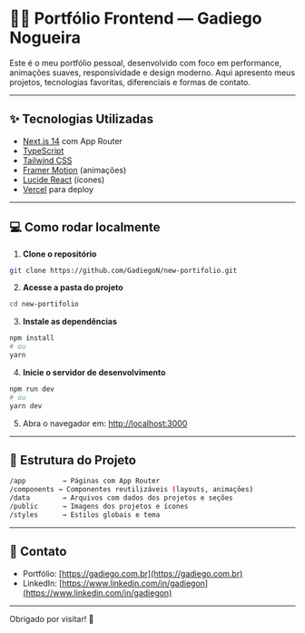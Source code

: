 # 🧑‍💻 Portfólio Frontend — Gadiego Nogueira

Este é o meu portfólio pessoal, desenvolvido com foco em performance, animações suaves, responsividade e design moderno. Aqui apresento meus projetos, tecnologias favoritas, diferenciais e formas de contato.

---

## ✨ Tecnologias Utilizadas

- [Next.js 14](https://nextjs.org/) com App Router
- [TypeScript](https://www.typescriptlang.org/)
- [Tailwind CSS](https://tailwindcss.com/)
- [Framer Motion](https://www.framer.com/motion/) (animações)
- [Lucide React](https://lucide.dev/) (ícones)
- [Vercel](https://vercel.com/) para deploy

---

## 💻 Como rodar localmente

1. **Clone o repositório**

```bash
git clone https://github.com/GadiegoN/new-portifolio.git
```

2. **Acesse a pasta do projeto**

```bash
cd new-portifolio
```

3. **Instale as dependências**

```bash
npm install
# ou
yarn
```

4. **Inicie o servidor de desenvolvimento**

```bash
npm run dev
# ou
yarn dev
```

5. Abra o navegador em: [http://localhost:3000](http://localhost:3000)

---

## 📁 Estrutura do Projeto

```bash
/app         → Páginas com App Router
/components → Componentes reutilizáveis (layouts, animações)
/data        → Arquivos com dados dos projetos e seções
/public      → Imagens dos projetos e ícones
/styles      → Estilos globais e tema
```

---

## 📢 Contato

- Portfólio: [https://gadiego.com.br](https://gadiego.com.br)
- LinkedIn: [https://www.linkedin.com/in/gadiegon](https://www.linkedin.com/in/gadiegon)

---

Obrigado por visitar! 🚀
